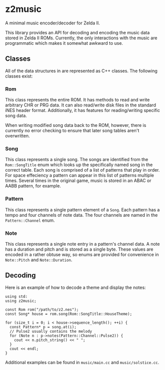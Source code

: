 # z2music

A minimal music encoder/decoder for Zelda II.

This library provides an API for decoding and encoding the music data stored in
Zelda II ROMs.  Currently, the only interactions with the music are
programmatic which makes it somewhat awkward to use.

## Classes

All of the data structures in are represented as C++ classes.  The following
classes exist:

### Rom

This class represents the entire ROM.  It has methods to read and write
arbitrary CHR or PRG data.  It can also read/write disk files in the standard
iNES header format.  Additionally, it has features for reading/writing specific
song data.

When writing modified song data back to the ROM, however, there is currently no
error checking to ensure that later song tables aren't overwritten.

### Song

This class represents a single song.  The songs are identified from the
`Rom::SongTitle` enum which looks up the specifically named song in the correct
table.  Each song is comprised of a list of patterns that play in order.  For
space effeciency a pattern can appear in this list of patterns multiple times.
Several times in the original game, music is stored in an ABAC or AABB pattern,
for example.

### Pattern

This class represents a single pattern element of a `Song`.  Each pattern has
a tempo and four channels of note data.  The four channels are named in the
`Pattern::Channel` enum.

### Note

This class represents a single note entry in a pattern's channel data.  A note
has a duration and pitch and is stored as a single byte.  These values are
encoded in a rather obtuse way, so enums are provided for convenience in
`Note::Pitch` and `Note::Duration`.

## Decoding

Here is an example of how to decode a theme and display the notes:

```
using std:
using z2music;

const Rom rom("/path/to/z2.nes");
const Song* house = rom.song(Rom::SongTitle::HouseTheme);

for (size_t i = 0; i < house->sequence_length(); ++i) {
  const Pattern* p = song.at(i);
  // Pulse2 usually contains the melody
  for (Note n : p->notes(Pattern::Channel::Pulse2)) {
    cout << n.pitch_string() << " ";
  }
  cout << endl;
}
```

Additional examples can be found in `music/main.cc` and `music/solstice.cc`.
